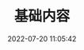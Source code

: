 ---
pageComponent:
  name: Catalogue
  data:
    key: 01.aone
title: 基础内容
date: 2022-07-20 11:05:42
permalink: /one/
sidebar: false
article: false
comment: false
editLink: false
---